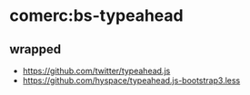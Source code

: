 comerc:bs-typeahead
===================

wrapped
-------
* https://github.com/twitter/typeahead.js
* https://github.com/hyspace/typeahead.js-bootstrap3.less

